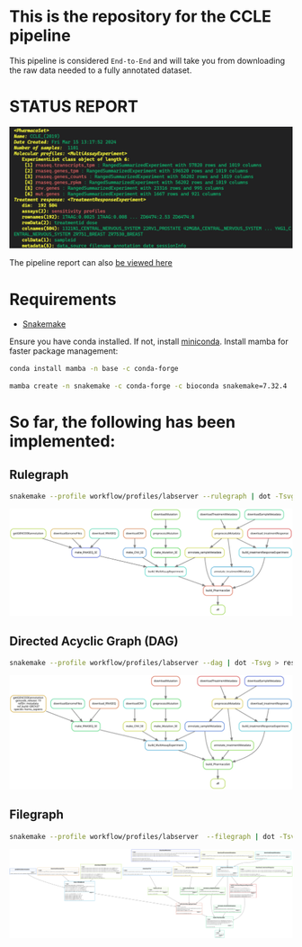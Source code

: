 # This is the repository for the CCLE pipeline

This pipeline is considered `End-to-End` and will take you from downloading the raw data needed to a fully annotated dataset.

# STATUS REPORT

![Status](./resources/status.png)

The pipeline report can also [be viewed here](https://storage.cloud.google.com/orcestradata/CCLE-Pharmacoset_Snakemake/report.html?authuser=1)

# Requirements
- [Snakemake](https://snakemake.readthedocs.io/en/stable/)


Ensure you have conda installed. If not, install [miniconda](https://docs.conda.io/en/latest/miniconda.html).
Install mamba for faster package management:

``` bash
conda install mamba -n base -c conda-forge 
```

``` bash
mamba create -n snakemake -c conda-forge -c bioconda snakemake=7.32.4
```

# So far, the following has been implemented:

## Rulegraph 
``` bash
snakemake --profile workflow/profiles/labserver --rulegraph | dot -Tsvg > resources/rulegraph.svg
```
![Rulegraph](./resources/rulegraph.svg)

## Directed Acyclic Graph (DAG)
```  bash
snakemake --profile workflow/profiles/labserver --dag | dot -Tsvg > resources/dag.svg
```

![DAG](./resources/dag.svg)

## Filegraph 
``` bash
snakemake --profile workflow/profiles/labserver  --filegraph | dot -Tsvg > resources/filegraph.svg
```

![filegraph](./resources/filegraph.svg)

